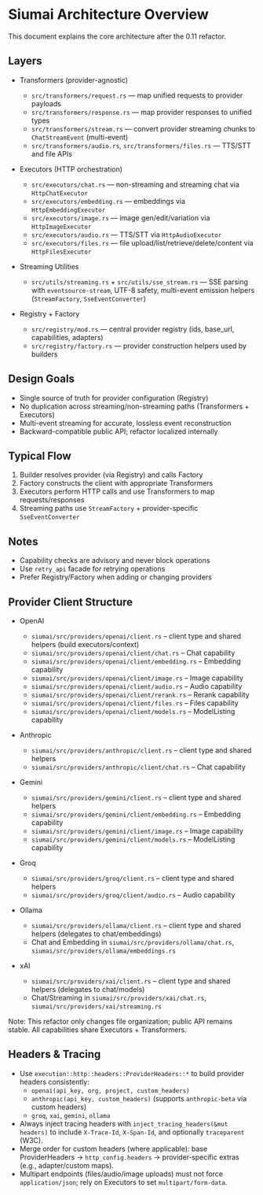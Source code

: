 # Siumai Architecture Overview

This document explains the core architecture after the 0.11 refactor.

## Layers

- Transformers (provider-agnostic)
  - `src/transformers/request.rs` — map unified requests to provider payloads
  - `src/transformers/response.rs` — map provider responses to unified types
  - `src/transformers/stream.rs` — convert provider streaming chunks to `ChatStreamEvent` (multi-event)
  - `src/transformers/audio.rs`, `src/transformers/files.rs` — TTS/STT and file APIs

- Executors (HTTP orchestration)
  - `src/executors/chat.rs` — non-streaming and streaming chat via `HttpChatExecutor`
  - `src/executors/embedding.rs` — embeddings via `HttpEmbeddingExecutor`
  - `src/executors/image.rs` — image gen/edit/variation via `HttpImageExecutor`
  - `src/executors/audio.rs` — TTS/STT via `HttpAudioExecutor`
  - `src/executors/files.rs` — file upload/list/retrieve/delete/content via `HttpFilesExecutor`

- Streaming Utilities
  - `src/utils/streaming.rs` + `src/utils/sse_stream.rs` — SSE parsing with `eventsource-stream`,
    UTF-8 safety, multi-event emission helpers (`StreamFactory`, `SseEventConverter`)

- Registry + Factory
  - `src/registry/mod.rs` — central provider registry (ids, base_url, capabilities, adapters)
  - `src/registry/factory.rs` — provider construction helpers used by builders

## Design Goals

- Single source of truth for provider configuration (Registry)
- No duplication across streaming/non-streaming paths (Transformers + Executors)
- Multi-event streaming for accurate, lossless event reconstruction
- Backward-compatible public API; refactor localized internally

## Typical Flow

1. Builder resolves provider (via Registry) and calls Factory
2. Factory constructs the client with appropriate Transformers
3. Executors perform HTTP calls and use Transformers to map requests/responses
4. Streaming paths use `StreamFactory` + provider-specific `SseEventConverter`

## Notes

- Capability checks are advisory and never block operations
- Use `retry_api` facade for retrying operations
- Prefer Registry/Factory when adding or changing providers

## Provider Client Structure

- OpenAI
  - `siumai/src/providers/openai/client.rs` – client type and shared helpers (build executors/context)
  - `siumai/src/providers/openai/client/chat.rs` – Chat capability
  - `siumai/src/providers/openai/client/embedding.rs` – Embedding capability
  - `siumai/src/providers/openai/client/image.rs` – Image capability
  - `siumai/src/providers/openai/client/audio.rs` – Audio capability
  - `siumai/src/providers/openai/client/rerank.rs` – Rerank capability
  - `siumai/src/providers/openai/client/files.rs` – Files capability
  - `siumai/src/providers/openai/client/models.rs` – ModelListing capability

- Anthropic
  - `siumai/src/providers/anthropic/client.rs` – client type and shared helpers
  - `siumai/src/providers/anthropic/client/chat.rs` – Chat capability

- Gemini
  - `siumai/src/providers/gemini/client.rs` – client type and shared helpers
  - `siumai/src/providers/gemini/client/embedding.rs` – Embedding capability
  - `siumai/src/providers/gemini/client/image.rs` – Image capability
  - `siumai/src/providers/gemini/client/models.rs` – ModelListing capability

- Groq
  - `siumai/src/providers/groq/client.rs` – client type and shared helpers
  - `siumai/src/providers/groq/client/audio.rs` – Audio capability

- Ollama
  - `siumai/src/providers/ollama/client.rs` – client type and shared helpers (delegates to chat/embeddings)
  - Chat and Embedding in `siumai/src/providers/ollama/chat.rs`, `siumai/src/providers/ollama/embeddings.rs`

- xAI
  - `siumai/src/providers/xai/client.rs` – client type and shared helpers (delegates to chat/models)
  - Chat/Streaming in `siumai/src/providers/xai/chat.rs`, `siumai/src/providers/xai/streaming.rs`

Note: This refactor only changes file organization; public API remains stable. All capabilities share Executors + Transformers.

## Headers & Tracing

- Use `execution::http::headers::ProviderHeaders::*` to build provider headers consistently:
  - `openai(api_key, org, project, custom_headers)`
  - `anthropic(api_key, custom_headers)` (supports `anthropic-beta` via custom headers)
  - `groq`, `xai`, `gemini`, `ollama`
- Always inject tracing headers with `inject_tracing_headers(&mut headers)` to include `X-Trace-Id`, `X-Span-Id`, and optionally `traceparent` (W3C).
- Merge order for custom headers (where applicable): base ProviderHeaders → `http_config.headers` → provider‑specific extras (e.g., adapter/custom maps).
- Multipart endpoints (files/audio/image uploads) must not force `application/json`; rely on Executors to set `multipart/form-data`.
